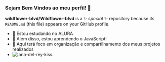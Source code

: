 ### Sejam Bem Vindos ao meu perfil! 👋

**wildflower-blvd/Wildflower-blvd** is a ✨ _special_ ✨ repository because its `README.md` (this file) appears on your GitHub profile.

- 🔭 Estou estudando no ALURA
- 🌱 Além disso, estou aprendendo o JavaScript!
- 👯 Aqui terá foco em organização e compartilhamento dos meus projetos realizados
- ![![lana-del-rey-kiss](https://github.com/wildflower-blvd/Wildflower-blvd/assets/169568964/94d66981-5962-4ff2-a212-e866509f8b85)](link)
